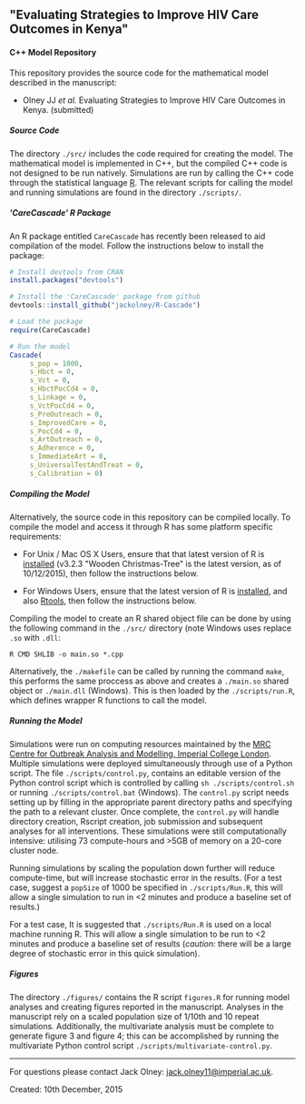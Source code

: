 ## "Evaluating Strategies to Improve HIV Care Outcomes in Kenya"
#### C++ Model Repository

This repository provides the source code for the mathematical model described in the manuscript: 
- Olney JJ _et al._ Evaluating Strategies to Improve HIV Care Outcomes in Kenya. (submitted)


#####  Source Code
The directory `./src/` includes the code required for creating the model. The mathematical model is implemented in C++, but the compiled C++ code is not designed to be run natively. Simulations are run by calling the C++ code through the statistical language [R](https://www.r-project.org/). The relevant scripts for calling the model and running simulations are found in the directory `./scripts/`.

##### 'CareCascade' R Package
An R package entitled `CareCascade` has recently been released to aid compilation of the model. Follow the instructions below to install the package:
```R
# Install devtools from CRAN
install.packages("devtools")

# Install the 'CareCascade' package from github
devtools::install_github("jackolney/R-Cascade")

# Load the package
require(CareCascade)

# Run the model
Cascade(
     s_pop = 1000,
     s_Hbct = 0,
     s_Vct = 0,
     s_HbctPocCd4 = 0,
     s_Linkage = 0,
     s_VctPocCd4 = 0,
     s_PreOutreach = 0,
     s_ImprovedCare = 0,
     s_PocCd4 = 0,
     s_ArtOutreach = 0,
     s_Adherence = 0,
     s_ImmediateArt = 0,
     s_UniversalTestAndTreat = 0,
     s_Calibration = 0)
```

##### Compiling the Model
Alternatively, the source code in this repository can be compiled locally. To compile the model and access it through R has some platform specific requirements:

- For Unix / Mac OS X Users, ensure that that latest version of R is [installed](https://cran.r-project.org/src/base/R-3/) (v3.2.3 "Wooden Christmas-Tree" is the latest version, as of 10/12/2015), then follow the instructions below.

- For Windows Users, ensure that the latest version of R is [installed](https://cran.r-project.org/bin/windows/base/), and also [Rtools](http://cran.r-project.org/bin/windows/Rtools/), then follow the instructions below.
 
Compiling the model to create an R shared object file can be done by using the following command in the `./src/` directory (note Windows uses replace `.so` with `.dll`:
```shell
R CMD SHLIB -o main.so *.cpp
````
Alternatively, the `./makefile` can be called by running the command `make`, this performs the same proccess as above and creates a `./main.so` shared object or `./main.dll` (Windows). This is then loaded by the `./scripts/run.R`, which defines wrapper R functions to call the model.

#####  Running the Model
Simulations were run on computing resources maintained by the [MRC Centre for Outbreak Analysis and Modelling, Imperial College London](https://www1.imperial.ac.uk/publichealth/departments/ide/outbreaks/). Multiple simulations were deployed simultaneously through use of a Python script. The file `./scripts/control.py`, contains an editable version of the Python control script which is controlled by calling `sh ./scripts/control.sh` or running `./scripts/control.bat` (Windows). The `control.py` script needs setting up by filling in the appropriate parent directory paths and specifying the path to a relevant cluster. Once complete, the `control.py` will handle directory creation, Rscript creation, job submission and subsequent analyses for all interventions. These simulations were still computationally intensive: utilising 73 compute-hours and >5GB of memory on a 20-core cluster node.

Running simulations by scaling the population down further will reduce compute-time, but will increase stochastic error in the results. (For a test case, suggest a `popSize` of 1000 be specified in `./scripts/Run.R`, this will allow a single simulation to run in <2 minutes and produce a baseline set of results.)

For a test case, It is suggested that `./scripts/Run.R` is used on a local machine running R. This will allow a single simulation to be run to <2 minutes and produce a baseline set of results (_caution:_ there will be a large degree of stochastic error in this quick simulation).

#####  Figures
The directory `./figures/` contains the R script `figures.R` for running model analyses and creating figures reported in the manuscript. Analyses in the manuscript rely on a scaled population size of 1/10th and 10 repeat simulations. Additionally, the multivariate analysis must be complete to generate figure 3 and figure 4; this can be accomplished by running the multivariate Python control script `./scripts/multivariate-control.py`.

---

For questions please contact Jack Olney: jack.olney11@imperial.ac.uk.

Created: 10th December, 2015